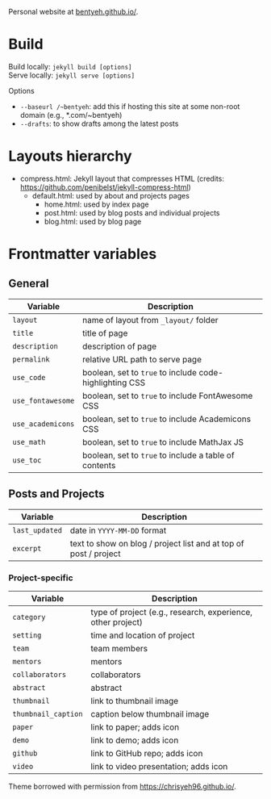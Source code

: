 Personal website at [bentyeh.github.io/](https://bentyeh.github.io/).

# Build

Build locally: `jekyll build [options]`  
Serve locally: `jekyll serve [options]`

Options
- `--baseurl /~bentyeh`: add this if hosting this site at some non-root domain (e.g., *.com/~bentyeh)
- `--drafts`: to show drafts among the latest posts

# Layouts hierarchy

- compress.html: Jekyll layout that compresses HTML (credits: https://github.com/penibelst/jekyll-compress-html)
  - default.html: used by about and projects pages
    - home.html: used by index page
    - post.html: used by blog posts and individual projects
    - blog.html: used by blog page

# Frontmatter variables

## General

Variable            | Description
------------------- | -----------
`layout`            | name of layout from `_layout/` folder
`title`             | title of page
`description`       | description of page
`permalink`         | relative URL path to serve page
`use_code`          | boolean, set to `true` to include code-highlighting CSS
`use_fontawesome`   | boolean, set to `true` to include FontAwesome CSS
`use_academicons`   | boolean, set to `true` to include Academicons CSS
`use_math`          | boolean, set to `true` to include MathJax JS
`use_toc`           | boolean, set to `true` to include a table of contents

## Posts and Projects

Variable            | Description
------------------- | -----------
`last_updated`      | date in `YYYY-MM-DD` format
`excerpt`           | text to show on blog / project list and at top of post / project

### Project-specific

Variable            | Description
------------------- | -----------
`category`          | type of project (e.g., research, experience, other project)
`setting`           | time and location of project
`team`              | team members
`mentors`           | mentors
`collaborators`     | collaborators
`abstract`          | abstract
`thumbnail`         | link to thumbnail image
`thumbnail_caption` | caption below thumbnail image
`paper`             | link to paper; adds icon
`demo`              | link to demo; adds icon
`github`            | link to GitHub repo; adds icon
`video`             | link to video presentation; adds icon

Theme borrowed with permission from https://chrisyeh96.github.io/.
